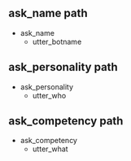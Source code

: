 ## ask_name path
* ask_name
  - utter_botname
  
## ask_personality path
* ask_personality
  - utter_who

## ask_competency path
* ask_competency
  - utter_what